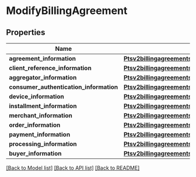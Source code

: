 # ModifyBillingAgreement

## Properties
Name | Type | Description | Notes
------------ | ------------- | ------------- | -------------
**agreement_information** | [**Ptsv2billingagreementsidAgreementInformation**](Ptsv2billingagreementsidAgreementInformation.md) |  | [optional] 
**client_reference_information** | [**Ptsv2billingagreementsClientReferenceInformation**](Ptsv2billingagreementsClientReferenceInformation.md) |  | [optional] 
**aggregator_information** | [**Ptsv2billingagreementsAggregatorInformation**](Ptsv2billingagreementsAggregatorInformation.md) |  | [optional] 
**consumer_authentication_information** | [**Ptsv2billingagreementsConsumerAuthenticationInformation**](Ptsv2billingagreementsConsumerAuthenticationInformation.md) |  | [optional] 
**device_information** | [**Ptsv2billingagreementsDeviceInformation**](Ptsv2billingagreementsDeviceInformation.md) |  | [optional] 
**installment_information** | [**Ptsv2billingagreementsInstallmentInformation**](Ptsv2billingagreementsInstallmentInformation.md) |  | [optional] 
**merchant_information** | [**Ptsv2billingagreementsMerchantInformation**](Ptsv2billingagreementsMerchantInformation.md) |  | [optional] 
**order_information** | [**Ptsv2billingagreementsOrderInformation**](Ptsv2billingagreementsOrderInformation.md) |  | [optional] 
**payment_information** | [**Ptsv2billingagreementsPaymentInformation**](Ptsv2billingagreementsPaymentInformation.md) |  | [optional] 
**processing_information** | [**Ptsv2billingagreementsidProcessingInformation**](Ptsv2billingagreementsidProcessingInformation.md) |  | [optional] 
**buyer_information** | [**Ptsv2billingagreementsidBuyerInformation**](Ptsv2billingagreementsidBuyerInformation.md) |  | [optional] 

[[Back to Model list]](../README.md#documentation-for-models) [[Back to API list]](../README.md#documentation-for-api-endpoints) [[Back to README]](../README.md)


